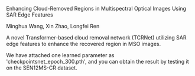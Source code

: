 Enhancing Cloud-Removed Regions in Multispectral Optical Images Using SAR Edge Features

Minghua Wang, Xin Zhao, Longfei Ren

A novel Transformer-based cloud removal network (TCRNet) utilizing SAR edge features to enhance the recovered region in MSO images.

We have attached one learned parameter as 'checkpointsnet_epoch_300.pth', and you can obtain the result by testing it on the SEN12MS-CR dataset.
